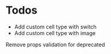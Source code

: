 # Todos

- Add custom cell type with switch
- Add custom cell type with image



Remove props validation for deprecated
